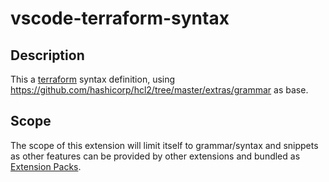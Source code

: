# vscode-terraform-syntax

## Description

This a [terraform](https://www.terraform.io/) syntax definition, using https://github.com/hashicorp/hcl2/tree/master/extras/grammar as base.

## Scope

The scope of this extension will limit itself to grammar/syntax and snippets as other features can be provided by other extensions and bundled as [Extension Packs](https://code.visualstudio.com/blogs/2017/03/07/extension-pack-roundup).
